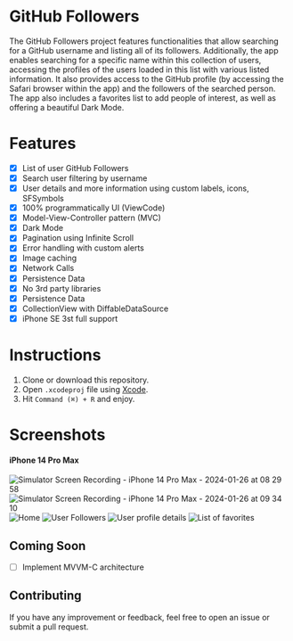 
# GitHub Followers

The GitHub Followers project features functionalities that allow searching for a GitHub username and listing all of its followers. 
Additionally, the app enables searching for a specific name within this collection of users, accessing the profiles of the users loaded in this list 
with various listed information. It also provides access to the GitHub profile (by accessing the Safari browser within the app) and the followers of the searched person. 
The app also includes a favorites list to add people of interest, as well as offering a beautiful Dark Mode.

# Features

- [x] List of user GitHub Followers
- [x] Search user filtering by username
- [x] User details and more information using custom labels, icons, SFSymbols
- [x] 100% programmatically UI (ViewCode)
- [x] Model-View-Controller pattern (MVC)
- [x] Dark Mode
- [x] Pagination using Infinite Scroll
- [x] Error handling with custom alerts
- [x] Image caching
- [x] Network Calls
- [x] Persistence Data
- [x] No 3rd party libraries
- [x] Persistence Data
- [x] CollectionView with DiffableDataSource
- [x] iPhone SE 3st full support

# Instructions

1. Clone or download this repository.
2. Open ```.xcodeproj``` file using [Xcode](https://apps.apple.com/br/app/xcode/id497799835?mt=12).
3. Hit ```Command (⌘) + R``` and enjoy.

# Screenshots

#### iPhone 14 Pro Max

![Simulator Screen Recording - iPhone 14 Pro Max - 2024-01-26 at 08 29 58](https://github.com/vinidalla/GHFollowers/assets/95320124/80e8c860-8e61-4600-b0be-5256f836780b)   ![Simulator Screen Recording - iPhone 14 Pro Max - 2024-01-26 at 09 34 10](https://github.com/vinidalla/GHFollowers/assets/95320124/d56c8f11-f178-4422-be26-86b56575108e)
![Home](https://github.com/vinidalla/GHFollowers/assets/95320124/5e1b4215-b94b-431d-be80-707332b01bd4) ![User Followers](https://github.com/vinidalla/GHFollowers/assets/95320124/75ebf73f-1cf6-4aaf-a367-c9ee407ec278) 
![User profile details](https://github.com/vinidalla/GHFollowers/assets/95320124/754d7e11-6d65-4037-87d0-7d1eee056af0)
![List of favorites](https://github.com/vinidalla/GHFollowers/assets/95320124/1c858441-3f28-4f64-831e-e9528a40f90d)

## Coming Soon

- [ ] Implement MVVM-C architecture 

## Contributing

If you have any improvement or feedback, feel free to open an issue or submit a pull request.
